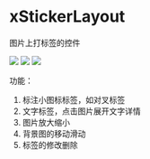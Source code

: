 # xStickerLayout
图片上打标签的控件

![](https://github.com/hymanme/xTagLayout/blob/master/image/art1.png?raw=true)
![](https://github.com/hymanme/xTagLayout/blob/master/image/art2.png?raw=true)
![](https://github.com/hymanme/xTagLayout/blob/master/image/art3.png?raw=true)


功能：
1. 标注小图标标签，如对叉标签
2. 文字标签，点击图片展开文字详情
3. 图片放大缩小
4. 背景图的移动滑动
5. 标签的修改删除